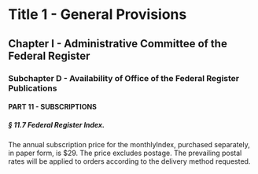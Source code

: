 
# Title 1 - General Provisions
## Chapter I - Administrative Committee of the Federal Register
### Subchapter D - Availability of Office of the Federal Register Publications
#### PART 11 - SUBSCRIPTIONS
##### § 11.7 Federal Register Index.

The annual subscription price for the monthlyIndex, purchased separately, in paper form, is $29. The price excludes postage. The prevailing postal rates will be applied to orders according to the delivery method requested.
